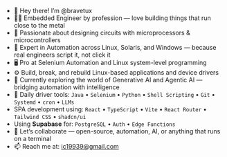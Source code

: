 - 👋 Hey there! I’m @bravetux
- 👨‍💻 Embedded Engineer by profession — love building things that run close to the metal
- 🔧 Passionate about designing circuits with microprocessors & microcontrollers
- 🧠 Expert in Automation across Linux, Solaris, and Windows — because real engineers script it, not click it
- 🖥️ Pro at Selenium Automation and Linux system-level programming
- ⚙️ Build, break, and rebuild Linux-based applications and device drivers
- 🤖 Currently exploring the world of Generative AI and Agentic AI — bridging automation with intelligence
- 🧰 Daily driver tools: `Java` • `Selenium` • `Python` • `Shell Scripting` • `Git` • `Systemd` • `cron` • `LLMs`
- SPA development using:  `React` • `TypeScript` • `Vite` • `React Router` • `Tailwind CSS` • `shadcn/ui`
- Using **Supabase** for:  `PostgreSQL` • `Auth` • `Edge Functions`
- 💬 Let’s collaborate — open-source, automation, AI, or anything that runs on a terminal
- 📫 Reach me at: ic19939@gmail.com

<!---
bravetux/bravetux is a ✨ special ✨ repository because its `README.md` (this file) appears on your GitHub profile.
You can click the Preview link to take a look at your changes.
--->
